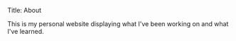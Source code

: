 Title: About

This is my personal website displaying what I've been working on and what I've
learned.